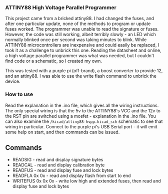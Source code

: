 ### ATTINY88 High Voltage Parallel Programmer

This project came from a bricked attiny88. I had changed the fuses, and after
one particular update, none of the methods to program or update fuses worked.
The programmer was unable to read the signature or fuses. However, the code
was still working, albeit terribly slowly - an LED which normally blinked once
per second was taking minutes to blink. While ATTINY88 microcontrollers are
inexpensive and could easily be replaced, I took it as a challenge to unbrick
this one. Reading the datasheet and online, a high voltage parallel programmer
was what was needed, but I couldn't find code or a schematic, so I created my
own.

This was tested with a purple pi (off-brand), a boost converter to provide 12,
and an attiny88. I was able to use the write flash command to unbrick the
device.

### How to use

Read the explanation in the .ino file, which gives all the wiring instructions.
The only special wiring is that the 5v to the ATTINY88's VCC and the 12v to the
RST pin are switched using a mosfet - explanation in the .ino file. You can
also examine the `/kicad/attiny88-hvpp.kicad_sch` schematic to see that wiring
in particular. Connect to the purple pi's USB Serial port - it will emit some
help on start, and then commands can be issued.

## Commands

* READSIG - read and display signature bytes
* READCAL - read and display calibration byte
* READFUS - read and display fuse and lock bytes
* READFLA 0x<start> 0x<end> - read and display flash from start to end
* WRITEFUS 0x<low> 0x<high> 0x<extended> - write low high and extended
  fuses, then read and display fuse and lock bytes

